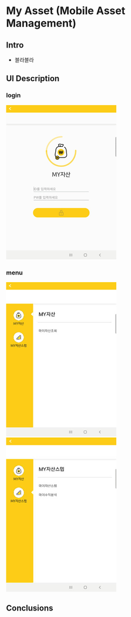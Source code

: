 # My Asset (Mobile Asset Management)
## Intro
- 블라블라

## UI Description
### login
![login](https://github.com/daysiee/android-my-asset-project/blob/main/login.jpg)
### menu
![menu1](https://github.com/daysiee/android-my-asset-project/blob/main/menu1.jpg)    ![menu2](https://github.com/daysiee/android-my-asset-project/blob/main/menu2.jpg) 
## Conclusions

